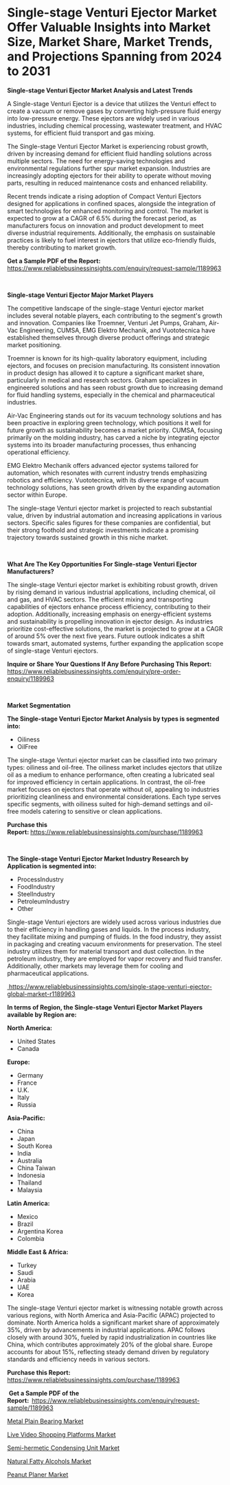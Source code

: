<p><h1>Single-stage Venturi Ejector Market Offer Valuable Insights into Market Size, Market Share, Market Trends, and Projections Spanning from 2024 to 2031</h1></p><p><strong>Single-stage Venturi Ejector Market Analysis and Latest Trends</strong></p>
<p><p>A Single-stage Venturi Ejector is a device that utilizes the Venturi effect to create a vacuum or remove gases by converting high-pressure fluid energy into low-pressure energy. These ejectors are widely used in various industries, including chemical processing, wastewater treatment, and HVAC systems, for efficient fluid transport and gas mixing.</p><p>The Single-stage Venturi Ejector Market is experiencing robust growth, driven by increasing demand for efficient fluid handling solutions across multiple sectors. The need for energy-saving technologies and environmental regulations further spur market expansion. Industries are increasingly adopting ejectors for their ability to operate without moving parts, resulting in reduced maintenance costs and enhanced reliability.</p><p>Recent trends indicate a rising adoption of Compact Venturi Ejectors designed for applications in confined spaces, alongside the integration of smart technologies for enhanced monitoring and control. The market is expected to grow at a CAGR of 6.5% during the forecast period, as manufacturers focus on innovation and product development to meet diverse industrial requirements. Additionally, the emphasis on sustainable practices is likely to fuel interest in ejectors that utilize eco-friendly fluids, thereby contributing to market growth.</p></p>
<p><strong>Get a Sample PDF of the Report:&nbsp;</strong> <a href="https://www.reliablebusinessinsights.com/enquiry/request-sample/1189963?utm_campaign=84&utm_medium=2&utm_source=Github&utm_content=ia&utm_term=30102024&utm_id=single-stage-venturi-ejector">https://www.reliablebusinessinsights.com/enquiry/request-sample/1189963</a></p>
<p>&nbsp;</p>
<p><strong>Single-stage Venturi Ejector Major Market Players</strong></p>
<p><p>The competitive landscape of the single-stage Venturi ejector market includes several notable players, each contributing to the segment's growth and innovation. Companies like Troemner, Venturi Jet Pumps, Graham, Air-Vac Engineering, CUMSA, EMG Elektro Mechanik, and Vuototecnica have established themselves through diverse product offerings and strategic market positioning.</p><p>Troemner is known for its high-quality laboratory equipment, including ejectors, and focuses on precision manufacturing. Its consistent innovation in product design has allowed it to capture a significant market share, particularly in medical and research sectors. Graham specializes in engineered solutions and has seen robust growth due to increasing demand for fluid handling systems, especially in the chemical and pharmaceutical industries.</p><p>Air-Vac Engineering stands out for its vacuum technology solutions and has been proactive in exploring green technology, which positions it well for future growth as sustainability becomes a market priority. CUMSA, focusing primarily on the molding industry, has carved a niche by integrating ejector systems into its broader manufacturing processes, thus enhancing operational efficiency. </p><p>EMG Elektro Mechanik offers advanced ejector systems tailored for automation, which resonates with current industry trends emphasizing robotics and efficiency. Vuototecnica, with its diverse range of vacuum technology solutions, has seen growth driven by the expanding automation sector within Europe.</p><p>The single-stage Venturi ejector market is projected to reach substantial value, driven by industrial automation and increasing applications in various sectors. Specific sales figures for these companies are confidential, but their strong foothold and strategic investments indicate a promising trajectory towards sustained growth in this niche market.</p></p>
<p>&nbsp;</p>
<p><strong>What Are The Key Opportunities For Single-stage Venturi Ejector Manufacturers?</strong></p>
<p><p>The single-stage Venturi ejector market is exhibiting robust growth, driven by rising demand in various industrial applications, including chemical, oil and gas, and HVAC sectors. The efficient mixing and transporting capabilities of ejectors enhance process efficiency, contributing to their adoption. Additionally, increasing emphasis on energy-efficient systems and sustainability is propelling innovation in ejector design. As industries prioritize cost-effective solutions, the market is projected to grow at a CAGR of around 5% over the next five years. Future outlook indicates a shift towards smart, automated systems, further expanding the application scope of single-stage Venturi ejectors.</p></p>
<p><strong>Inquire or Share Your Questions If Any Before Purchasing This Report:</strong> <a href="https://www.reliablebusinessinsights.com/enquiry/pre-order-enquiry/1189963?utm_campaign=84&utm_medium=2&utm_source=Github&utm_content=ia&utm_term=30102024&utm_id=single-stage-venturi-ejector">https://www.reliablebusinessinsights.com/enquiry/pre-order-enquiry/1189963</a></p>
<p>&nbsp;</p>
<p><strong>Market Segmentation</strong></p>
<p><strong>The Single-stage Venturi Ejector Market Analysis by types is segmented into:</strong></p>
<p><ul><li>Oiliness</li><li>OilFree</li></ul></p>
<p><p>The single-stage Venturi ejector market can be classified into two primary types: oiliness and oil-free. The oiliness market includes ejectors that utilize oil as a medium to enhance performance, often creating a lubricated seal for improved efficiency in certain applications. In contrast, the oil-free market focuses on ejectors that operate without oil, appealing to industries prioritizing cleanliness and environmental considerations. Each type serves specific segments, with oiliness suited for high-demand settings and oil-free models catering to sensitive or clean applications.</p></p>
<p><strong>Purchase this Report:&nbsp;</strong><a href="https://www.reliablebusinessinsights.com/purchase/1189963?utm_campaign=84&utm_medium=2&utm_source=Github&utm_content=ia&utm_term=30102024&utm_id=single-stage-venturi-ejector">https://www.reliablebusinessinsights.com/purchase/1189963</a></p>
<p>&nbsp;</p>
<p><strong>The Single-stage Venturi Ejector Market Industry Research by Application is segmented into:</strong></p>
<p><ul><li>ProcessIndustry</li><li>FoodIndustry</li><li>SteelIndustry</li><li>PetroleumIndustry</li><li>Other</li></ul></p>
<p><p>Single-stage Venturi ejectors are widely used across various industries due to their efficiency in handling gases and liquids. In the process industry, they facilitate mixing and pumping of fluids. In the food industry, they assist in packaging and creating vacuum environments for preservation. The steel industry utilizes them for material transport and dust collection. In the petroleum industry, they are employed for vapor recovery and fluid transfer. Additionally, other markets may leverage them for cooling and pharmaceutical applications.</p></p>
<p><a href="https://www.reliablebusinessinsights.com/single-stage-venturi-ejector-global-market-r1189963?utm_campaign=84&utm_medium=2&utm_source=Github&utm_content=ia&utm_term=30102024&utm_id=single-stage-venturi-ejector">&nbsp;https://www.reliablebusinessinsights.com/single-stage-venturi-ejector-global-market-r1189963</a></p>
<p><strong>In terms of Region, the Single-stage Venturi Ejector Market Players available by Region are:</strong></p>
<p>
    <p> <strong> North America: </strong>
        <ul>
            <li>United States</li>
            <li>Canada</li>
        </ul>
        </p> 
    <p> <strong> Europe: </strong>
        <ul>
            <li>Germany</li>
            <li>France</li>
            <li>U.K.</li>
            <li>Italy</li>
            <li>Russia</li>
        </ul>
        </p> 
    <p> <strong> Asia-Pacific: </strong>
        <ul>
            <li>China</li>
            <li>Japan</li>
            <li>South Korea</li>
            <li>India</li>
            <li>Australia</li>
            <li>China Taiwan</li>
            <li>Indonesia</li>
            <li>Thailand</li>
            <li>Malaysia</li>
        </ul>
        </p> 
    <p> <strong> Latin America: </strong>
        <ul>
            <li>Mexico</li>
            <li>Brazil</li>
            <li>Argentina Korea</li>
            <li>Colombia</li>
        </ul>
        </p> 
    <p> <strong> Middle East & Africa: </strong>
        <ul>
            <li>Turkey</li>
            <li>Saudi</li>
            <li>Arabia</li>
            <li>UAE</li>
            <li>Korea</li>
        </ul>
    </p>
    </p>
<p><p>The single-stage Venturi ejector market is witnessing notable growth across various regions, with North America and Asia-Pacific (APAC) projected to dominate. North America holds a significant market share of approximately 35%, driven by advancements in industrial applications. APAC follows closely with around 30%, fueled by rapid industrialization in countries like China, which contributes approximately 20% of the global share. Europe accounts for about 15%, reflecting steady demand driven by regulatory standards and efficiency needs in various sectors.</p></p>
<p><strong>Purchase this Report: </strong><a href="https://www.reliablebusinessinsights.com/purchase/1189963?utm_campaign=84&utm_medium=2&utm_source=Github&utm_content=ia&utm_term=30102024&utm_id=single-stage-venturi-ejector">https://www.reliablebusinessinsights.com/purchase/1189963</a></p>
<p>&nbsp;<strong>Get a Sample PDF of the Report:&nbsp;&nbsp;</strong><a href="https://www.reliablebusinessinsights.com/enquiry/request-sample/1189963?utm_campaign=84&utm_medium=2&utm_source=Github&utm_content=ia&utm_term=30102024&utm_id=single-stage-venturi-ejector">https://www.reliablebusinessinsights.com/enquiry/request-sample/1189963</a></p>
<p><strong></strong></p>
<p><p><a href="https://github.com/akrenkthongy/Market-Research-Report-List-1/blob/main/metal-plain-bearing-market.md?utm_campaign=84&utm_medium=2&utm_source=Github&utm_content=ia&utm_term=30102024&utm_id=single-stage-venturi-ejector">Metal Plain Bearing Market</a></p><p><a href="https://www.linkedin.com/pulse/global-live-video-shopping-platforms-market-analysis-trends-ccmac?utm_campaign=84&utm_medium=2&utm_source=Github&utm_content=ia&utm_term=30102024&utm_id=single-stage-venturi-ejector">Live Video Shopping Platforms Market</a></p><p><a href="https://github.com/MegiDuro586/Market-Research-Report-List-1/blob/main/semi-hermetic-condensing-unit-market.md?utm_campaign=84&utm_medium=2&utm_source=Github&utm_content=ia&utm_term=30102024&utm_id=single-stage-venturi-ejector">Semi-hermetic Condensing Unit Market</a></p><p><a href="https://medium.com/@nadenei937minish/the-global-natural-fatty-alcohols-market-is-expected-to-witness-a-compound-annual-growth-rate-1c0a392eb0fb?utm_campaign=84&utm_medium=2&utm_source=Github&utm_content=ia&utm_term=30102024&utm_id=single-stage-venturi-ejector">Natural Fatty Alcohols Market</a></p><p><a href="https://issuu.com/reportprime-2/docs/peanut-planer-market-size-2030.pptx_3760e1d5898229?utm_campaign=84&utm_medium=2&utm_source=Github&utm_content=ia&utm_term=30102024&utm_id=single-stage-venturi-ejector">Peanut Planer Market</a></p></p>